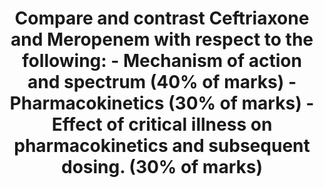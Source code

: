---
title: "Compare and contrast Ceftriaxone and Meropenem with respect to the following: - Mechanism of action and spectrum (40% of marks) - Pharmacokinetics (30% of marks) - Effect of critical illness on pharmacokinetics and subsequent dosing. (30% of marks)"
entityType: SAQ
exam: PEX
college: CICM
year: 2010
sitting: B
question: 3
passRate: 33
lo:
- "[[M2a]]"
- "[[M2d]]"
EC_expectedDomains:
- "Candidates should also give consideration to the effects of critical illness (such as cardiac output, plasma binding and volume of distribution) affect the pharmacokinetics of drugs used in intensive care."
EC_extraCredit:
- "Most candidates used a table to compare these two drugs, which was an ideal means to structure their answers to this question and a useful way to present the information required."
- "The use of a structured format for learning pharmacokinetic data about all drugs allows more useful information in a question such as this."
EC_errorsCommon:
- "This particular section of the question was poorly answered."
resources:
- "Goodman and Gillman, The Pharmacological basis of therapeutics Chp 46"
---